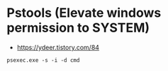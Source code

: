 # Pstools (Elevate windows permission to SYSTEM)
* https://ydeer.tistory.com/84
```
psexec.exe -s -i -d cmd
```